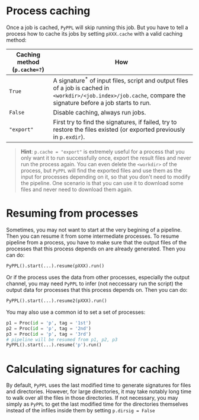 <!-- toc -->

# Process caching
Once a job is cached, `PyPPL` will skip running this job. But you have to tell a process how to cache its jobs by setting `pXXX.cache` with a valid caching method:

|Caching method (`p.cache=?`)|How|
|-|-|
|`True`|A signature<sup>*</sup> of input files, script and output files of a job is cached in `<workdir>/<job.index>/job.cache`, compare the signature before a job starts to run.|
|`False`| Disable caching, always run jobs.|
|`"export"`| First try to find the signatures, if failed, try to restore the files existed (or exported previously in `p.exdir`).|


> **Hint**: `p.cache = "export"` is extremely useful for a process that you only want it to run successfully once, export the result files and never run the process again. You can even delete the `<workdir>` of the process, but `PyPPL` will find the exported files and use them as the input for processes depending on it, so that you don't need to modify the pipeline.
One scenario is that you can use it to download some files and never need to download them again.

# Resuming from processes
Sometimes, you may not want to start at the very begining of a pipeline. Then you can resume it from some intermediate processes.
To resume pipeline from a process, you have to make sure that the output files of the processes that this process depends on are already generated. Then you can do:
```python
PyPPL().start(...).resume(pXXX).run()
```
Or if the process uses the data from other processes, especially the output channel, you may need `PyPPL` to infer (not neccessary run the script) the output data for processes that this process depends on. Then you can do:
```python
PyPPL().start(...).resume2(pXXX).run()
```
You may also use a common id to set a set of processes:
```python
p1 = Proc(id = 'p', tag = '1st')
p2 = Proc(id = 'p', tag = '2nd')
p3 = Proc(id = 'p', tag = '3rd')
# pipeline will be resumed from p1, p2, p3
PyPPL().start(...).resume('p').run()
```

# Calculating signatures for caching
By default, `PyPPL` uses the last modified time to generate signatures for files and directories. However, for large directories, it may take notably long time to walk over all the files in those directories. If not necessary, you may simply as `PyPPL` to get the last modified time for the directories themselves instead of the infiles inside them by setting `p.dirsig = False`


